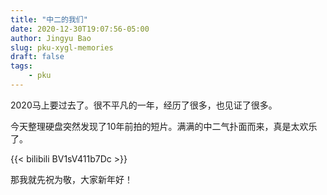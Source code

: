 ```yaml
---
title: "中二的我们"
date: 2020-12-30T19:07:56-05:00
author: Jingyu Bao
slug: pku-xygl-memories
draft: false
tags:
    - pku
---
```


2020马上要过去了。很不平凡的一年，经历了很多，也见证了很多。

今天整理硬盘突然发现了10年前拍的短片。满满的中二气扑面而来，真是太欢乐了。

{{< bilibili BV1sV411b7Dc >}}

那我就先祝为敬，大家新年好！
